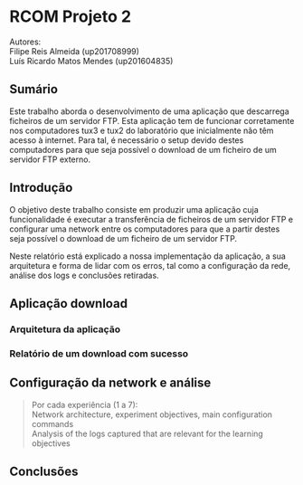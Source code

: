 # RCOM Projeto 2
Autores:  
Filipe Reis Almeida (up201708999)  
Luís Ricardo Matos Mendes (up201604835)

## Sumário
Este trabalho aborda o desenvolvimento de uma aplicação que descarrega ficheiros de um servidor FTP. Esta aplicação tem de funcionar corretamente nos computadores tux3 e tux2 do laboratório que inicialmente não têm acesso à internet. Para tal, é necessário o setup devido destes computadores para que seja possível o download de um ficheiro de um servidor FTP externo.

## Introdução
O objetivo deste trabalho consiste em produzir uma aplicação cuja funcionalidade é executar a transferência de ficheiros de um servidor FTP e configurar uma network entre os computadores para que a partir destes seja possível o download de um ficheiro de um servidor FTP.  
 
Neste relatório está explicado a nossa implementação da aplicação, a sua arquitetura e forma de lidar com os erros, tal como a configuração da rede, análise dos logs e conclusões retiradas. 

## Aplicação download
### Arquitetura da aplicação


### Relatório de um download com sucesso

## Configuração da network e análise
> Por cada experiência (1 a 7):  
Network architecture,  experiment objectives, main configuration commands  
Analysis of the logs captured that are relevant for the learning objectives

## Conclusões